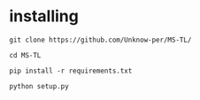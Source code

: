 # installing

```
git clone https://github.com/Unknow-per/MS-TL/

cd MS-TL

pip install -r requirements.txt

python setup.py
```